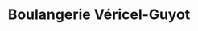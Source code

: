 ---
title: "Boulangerie Véricel-Guyot"
url: /chazelles-sur-lyon/boulangerie-vericel-guyot/
shop: Bäckerei
---